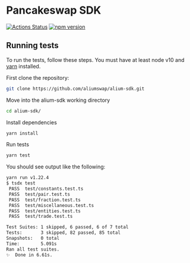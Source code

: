 # Pancakeswap SDK

[![Actions Status](https://github.com/aliumswap/alium-sdk/actions/workflows/publish.yml/badge.svg)](https://github.com/aliumswap/alium-sdk)
[![npm version](https://img.shields.io/npm/v/@aliumswap/sdk/latest.svg)](https://www.npmjs.com/package/@aliumswap/sdk/v/latest)

## Running tests

To run the tests, follow these steps. You must have at least node v10 and [yarn](https://yarnpkg.com/) installed.

First clone the repository:

```sh
git clone https://github.com/aliumswap/alium-sdk.git
```

Move into the alium-sdk working directory

```sh
cd alium-sdk/
```

Install dependencies

```sh
yarn install
```

Run tests

```sh
yarn test
```

You should see output like the following:

```sh
yarn run v1.22.4
$ tsdx test
 PASS  test/constants.test.ts
 PASS  test/pair.test.ts
 PASS  test/fraction.test.ts
 PASS  test/miscellaneous.test.ts
 PASS  test/entities.test.ts
 PASS  test/trade.test.ts

Test Suites: 1 skipped, 6 passed, 6 of 7 total
Tests:       3 skipped, 82 passed, 85 total
Snapshots:   0 total
Time:        5.091s
Ran all test suites.
✨  Done in 6.61s.
```
